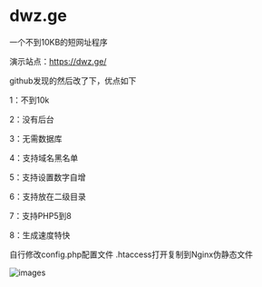 # dwz.ge
一个不到10KB的短网址程序

演示站点：https://dwz.ge/

github发现的然后改了下，优点如下

1：不到10k

2：没有后台

3：无需数据库

4：支持域名黑名单

5：支持设置数字自增

6：支持放在二级目录

7：支持PHP5到8

8：生成速度特快

自行修改config.php配置文件 .htaccess打开复制到Nginx伪静态文件

![images](https://file.lzfh.com/3buw30Gf)
